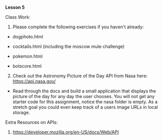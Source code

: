 **Lesson 5**

Class Work:

1. Please complete the following exercises if you haven't already:

- dogphoto.html

- cocktails.html (including the moscow mule challenge)

- pokemon.html

- botscore.html

2. Check out the Astronomy Picture of the Day API from Nasa here: https://api.nasa.gov/

- Read through the docs and build a small application that displays the picture of the day for any day the user chooses. You will not get any starter code for this assignment, notice the nasa folder is empty. As a stretch goal you could even keep track of a users image URLs in local storage.

Extra Resources on APIs:

1. https://developer.mozilla.org/en-US/docs/Web/API
